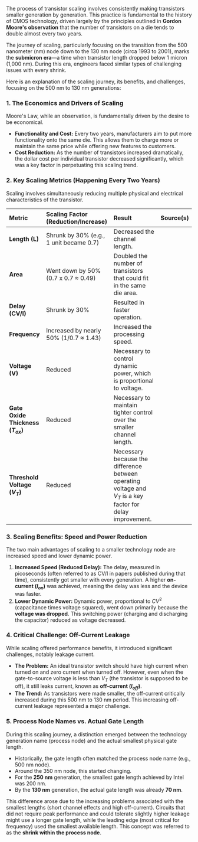 The process of transistor scaling involves consistently making transistors smaller generation by generation. This practice is fundamental to the history of CMOS technology, driven largely by the principles outlined in **Gordon Moore's observation** that the number of transistors on a die tends to double almost every two years.

The journey of scaling, particularly focusing on the transition from the 500 nanometer (nm) node down to the 130 nm node (circa 1993 to 2001), marks the **submicron era**—a time when transistor length dropped below 1 micron (1,000 nm). During this era, engineers faced similar types of challenging issues with every shrink.

Here is an explanation of the scaling journey, its benefits, and challenges, focusing on the 500 nm to 130 nm generations:

### 1. The Economics and Drivers of Scaling

Moore's Law, while an observation, is fundamentally driven by the desire to be economical.

*   **Functionality and Cost:** Every two years, manufacturers aim to put more functionality onto the same die. This allows them to charge more or maintain the same price while offering new features to customers.
*   **Cost Reduction:** As the number of transistors increased dramatically, the dollar cost per individual transistor decreased significantly, which was a key factor in perpetuating this scaling trend.

### 2. Key Scaling Metrics (Happening Every Two Years)

Scaling involves simultaneously reducing multiple physical and electrical characteristics of the transistor.

| Metric | Scaling Factor (Reduction/Increase) | Result | Source(s) |
| :--- | :--- | :--- | :--- |
| **Length (L)** | Shrunk by 30% (e.g., 1 unit became 0.7) | Decreased the channel length. | |
| **Area** | Went down by 50% (0.7 x 0.7 ≈ 0.49) | Doubled the number of transistors that could fit in the same die area. | |
| **Delay (CV/I)** | Shrunk by 30% | Resulted in faster operation. | |
| **Frequency** | Increased by nearly 50% (1/0.7 ≈ 1.43) | Increased the processing speed. | |
| **Voltage (V)** | Reduced | Necessary to control dynamic power, which is proportional to voltage. | |
| **Gate Oxide Thickness ($T_{ox}$)** | Reduced | Necessary to maintain tighter control over the smaller channel length. | |
| **Threshold Voltage ($V_T$)** | Reduced | Necessary because the difference between operating voltage and $V_T$ is a key factor for delay improvement. | |

### 3. Scaling Benefits: Speed and Power Reduction

The two main advantages of scaling to a smaller technology node are increased speed and lower dynamic power.

1.  **Increased Speed (Reduced Delay):** The delay, measured in picoseconds (often referred to as CV/I in papers published during that time), consistently got smaller with every generation. A higher **on-current ($I_{on}$)** was achieved, meaning the delay was less and the device was faster.
2.  **Lower Dynamic Power:** Dynamic power, proportional to $CV^2$ (capacitance times voltage squared), went down primarily because the **voltage was dropped**. This switching power (charging and discharging the capacitor) reduced as voltage decreased.

### 4. Critical Challenge: Off-Current Leakage

While scaling offered performance benefits, it introduced significant challenges, notably leakage current.

*   **The Problem:** An ideal transistor switch should have high current when turned on and zero current when turned off. However, even when the gate-to-source voltage is less than $V_T$ (the transistor is supposed to be off), it still leaks current, known as **off-current ($I_{off}$)**.
*   **The Trend:** As transistors were made smaller, the off-current critically increased during this 500 nm to 130 nm period. This increasing off-current leakage represented a major challenge.

### 5. Process Node Names vs. Actual Gate Length

During this scaling journey, a distinction emerged between the technology generation name (process node) and the actual smallest physical gate length.

*   Historically, the gate length often matched the process node name (e.g., 500 nm node).
*   Around the 350 nm node, this started changing.
*   For the **250 nm** generation, the smallest gate length achieved by Intel was 200 nm.
*   By the **130 nm** generation, the actual gate length was already **70 nm**.

This difference arose due to the increasing problems associated with the smallest lengths (short channel effects and high off-current). Circuits that did not require peak performance and could tolerate slightly higher leakage might use a longer gate length, while the leading edge (most critical for frequency) used the smallest available length. This concept was referred to as the **shrink within the process node**.
